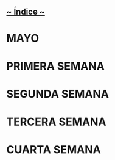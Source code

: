 ## [~ Índice ~](Indice.md)

# MAYO


# PRIMERA SEMANA


# SEGUNDA SEMANA



# TERCERA SEMANA


# CUARTA SEMANA
